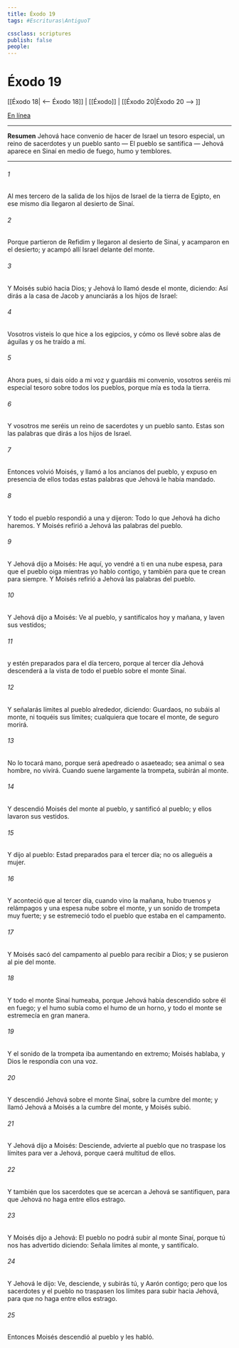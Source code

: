 ```yaml
---
title: Éxodo 19
tags: #Escrituras\AntiguoT

cssclass: scriptures
publish: false
people:
---
```


# Éxodo 19
[[Éxodo 18| <-- Éxodo 18]] | [[Éxodo]] | [[Éxodo 20|Éxodo 20 --> ]]

[En línea](https://churchofjesuschrist.org/study/scriptures/ot/ex/19?lang=spa)

---
__Resumen__
Jehová hace convenio de hacer de Israel un tesoro especial, un reino de sacerdotes y un pueblo santo — El pueblo se santifica — Jehová aparece en Sinaí en medio de fuego, humo y temblores.

---
###### 1 
Al mes tercero de la salida de los hijos de Israel de la tierra de Egipto, en ese mismo día llegaron al desierto de Sinaí.

###### 2 
Porque partieron de Refidim y llegaron al desierto de Sinaí, y acamparon en el desierto; y acampó allí Israel delante del monte.

###### 3 
Y Moisés subió hacia Dios; y Jehová lo llamó desde el monte, diciendo: Así dirás a la casa de Jacob y anunciarás a los hijos de Israel:

###### 4 
Vosotros visteis lo que hice a los egipcios, y cómo os llevé sobre alas de águilas y os he traído a mí.

###### 5 
Ahora pues, si dais oído a mi voz y guardáis mi convenio, vosotros seréis mi especial tesoro sobre todos los pueblos, porque mía es toda la tierra.

###### 6 
Y vosotros me seréis un reino de sacerdotes y un pueblo santo. Estas son las palabras que dirás a los hijos de Israel.

###### 7 
Entonces volvió Moisés, y llamó a los ancianos del pueblo, y expuso en presencia de ellos todas estas palabras que Jehová le había mandado.

###### 8 
Y todo el pueblo respondió a una y dijeron: Todo lo que Jehová ha dicho haremos. Y Moisés refirió a Jehová las palabras del pueblo.

###### 9 
Y Jehová dijo a Moisés: He aquí, yo vendré a ti en una nube espesa, para que el pueblo oiga mientras yo hablo contigo, y también para que te crean para siempre. Y Moisés refirió a Jehová las palabras del pueblo.

###### 10 
Y Jehová dijo a Moisés: Ve al pueblo, y santifícalos hoy y mañana, y laven sus vestidos;

###### 11 
y estén preparados para el día tercero, porque al tercer día Jehová descenderá a la vista de todo el pueblo sobre el monte Sinaí.

###### 12 
Y señalarás límites al pueblo alrededor, diciendo: Guardaos, no subáis al monte, ni toquéis sus límites; cualquiera que tocare el monte, de seguro morirá.

###### 13 
No lo tocará mano, porque será apedreado o asaeteado; sea animal o sea hombre, no vivirá. Cuando suene largamente la trompeta, subirán al monte.

###### 14 
Y descendió Moisés del monte al pueblo, y santificó al pueblo; y ellos lavaron sus vestidos.

###### 15 
Y dijo al pueblo: Estad preparados para el tercer día; no os alleguéis a mujer.

###### 16 
Y aconteció que al tercer día, cuando vino la mañana, hubo truenos y relámpagos y una espesa nube sobre el monte, y un sonido de trompeta muy fuerte; y se estremeció todo el pueblo que estaba en el campamento.

###### 17 
Y Moisés sacó del campamento al pueblo para recibir a Dios; y se pusieron al pie del monte.

###### 18 
Y todo el monte Sinaí humeaba, porque Jehová había descendido sobre él en fuego; y el humo subía como el humo de un horno, y todo el monte se estremecía en gran manera.

###### 19 
Y el sonido de la trompeta iba aumentando en extremo; Moisés hablaba, y Dios le respondía con una voz.

###### 20 
Y descendió Jehová sobre el monte Sinaí, sobre la cumbre del monte; y llamó Jehová a Moisés a la cumbre del monte, y Moisés subió.

###### 21 
Y Jehová dijo a Moisés: Desciende, advierte al pueblo que no traspase los límites para ver a Jehová, porque caerá multitud de ellos.

###### 22 
Y también que los sacerdotes que se acercan a Jehová se santifiquen, para que Jehová no haga entre ellos estrago.

###### 23 
Y Moisés dijo a Jehová: El pueblo no podrá subir al monte Sinaí, porque tú nos has advertido diciendo: Señala límites al monte, y santifícalo.

###### 24 
Y Jehová le dijo: Ve, desciende, y subirás tú, y Aarón contigo; pero que los sacerdotes y el pueblo no traspasen los límites para subir hacia Jehová, para que no haga entre ellos estrago.

###### 25 
Entonces Moisés descendió al pueblo y les habló.

